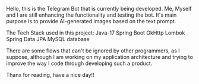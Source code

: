 Hello, this is the Telegram Bot that is currently being developed. 
Me, Myself and I are still enhancing the functionality and testing the bot. 
It's main purpose is to provide AI-generated images based on the text prompt.

The Tech Stack used in this project:
Java-17
Spring Boot 
OkHttp
Lombok
Spring Data JPA
MySQL database

There are some flows that can't be ignored by other programmers, as I suppose, 
although I am working on my application architecture and trying to improve the way
I code through developing such a product.

Thanx for reading, have a nice day!!

